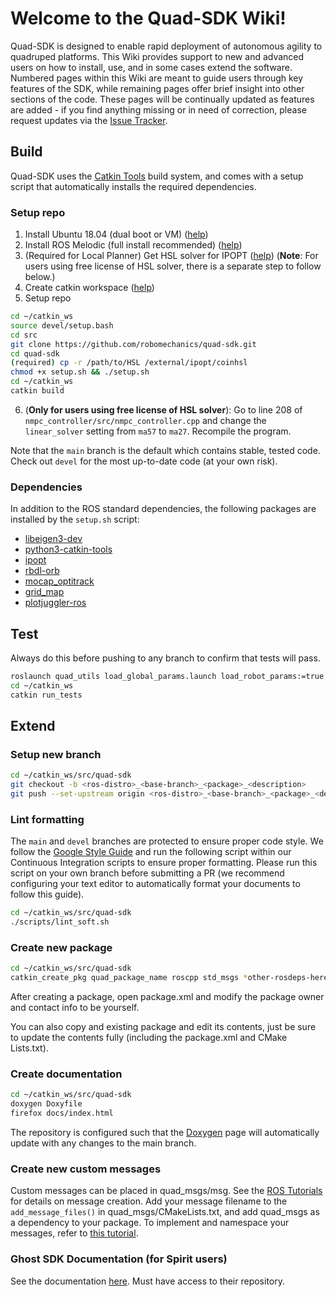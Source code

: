# Welcome to the Quad-SDK Wiki!

Quad-SDK is designed to enable rapid deployment of autonomous agility to quadruped platforms. This Wiki provides support to new and advanced users on how to install, use, and in some cases extend the software. Numbered pages within this Wiki are meant to guide users through key features of the SDK, while remaining pages offer brief insight into other sections of the code. These pages will be continually updated as features are added - if you find anything missing or in need of correction, please request updates via the [Issue Tracker](https://github.com/robomechanics/quad-sdk/issues).

## Build

Quad-SDK uses the [Catkin Tools](https://catkin-tools.readthedocs.io/en/latest/) build system, and comes with a setup script that automatically installs the required dependencies. 

### Setup repo

1. Install Ubuntu 18.04 (dual boot or VM) ([help](https://linuxhint.com/install_ubuntu_18-04_virtualbox/))
2. Install ROS Melodic (full install recommended) ([help](http://wiki.ros.org/melodic/Installation/Ubuntu))
3. (Required for Local Planner) Get HSL solver for IPOPT ([help](http://hsl.rl.ac.uk/ipopt)) (**Note**: For users using free license of HSL solver, there is a separate step to follow below.)
4. Create catkin workspace ([help](http://wiki.ros.org/ROS/Tutorials/InstallingandConfiguringROSEnvironment))
5. Setup repo
```bash
cd ~/catkin_ws
source devel/setup.bash
cd src
git clone https://github.com/robomechanics/quad-sdk.git
cd quad-sdk
(required) cp -r /path/to/HSL /external/ipopt/coinhsl
chmod +x setup.sh && ./setup.sh
cd ~/catkin_ws
catkin build
```
6. (**Only for users using free license of HSL solver**): Go to line 208 of ```nmpc_controller/src/nmpc_controller.cpp``` and change the ```linear_solver``` setting from ```ma57``` to ```ma27```. Recompile the program.

Note that the `main` branch is the default which contains stable, tested code. Check out `devel` for the most up-to-date code (at your own risk).

### Dependencies

In addition to the ROS standard dependencies, the following packages are installed by the `setup.sh` script:
* [libeigen3-dev](https://packages.ubuntu.com/bionic/libeigen3-dev)
* [python3-catkin-tools](https://catkin-tools.readthedocs.io/en/latest/installing.html)
* [ipopt](https://coin-or.github.io/Ipopt/)
* [rbdl-orb](https://github.com/ORB-HD/rbdl-orb)
* [mocap_optitrack](https://github.com/ros-drivers/mocap_optitrack)
* [grid_map](http://wiki.ros.org/grid_map)
* [plotjuggler-ros](https://www.plotjuggler.io/)

## Test
Always do this before pushing to any branch to confirm that tests will pass.
```bash
roslaunch quad_utils load_global_params.launch load_robot_params:=true
cd ~/catkin_ws
catkin run_tests
```

## Extend

### Setup new branch
```bash
cd ~/catkin_ws/src/quad-sdk
git checkout -b <ros-distro>_<base-branch>_<package>_<description>
git push --set-upstream origin <ros-distro>_<base-branch>_<package>_<description>
```

### Lint formatting
The `main` and `devel` branches are protected to ensure proper code style. We follow the [Google Style Guide](https://google.github.io/styleguide/cppguide.html) and run the following script within our Continuous Integration scripts to ensure proper formatting. Please run this script on your own branch before submitting a PR (we recommend configuring your text editor to automatically format your documents to follow this guide).
```bash
cd ~/catkin_ws/src/quad-sdk
./scripts/lint_soft.sh
```

### Create new package
```bash
cd ~/catkin_ws/src/quad-sdk
catkin_create_pkg quad_package_name roscpp std_msgs *other-rosdeps-here*
```
After creating a package, open package.xml and modify the package owner and contact info to be yourself.

You can also copy and existing package and edit its contents, just be sure to update the contents fully (including the package.xml and CMake Lists.txt).

### Create documentation
```bash
cd ~/catkin_ws/src/quad-sdk
doxygen Doxyfile
firefox docs/index.html
```

The repository is configured such that the [Doxygen](https://robomechanics.github.io/quad-sdk/) page will automatically update with any changes to the main branch.

### Create new custom messages
Custom messages can be placed in quad_msgs/msg. See the [ROS Tutorials](http://wiki.ros.org/ROS/Tutorials/CreatingMsgAndSrv) for details on message creation. Add your message filename to the `add_message_files()` in quad_msgs/CMakeLists.txt, and add quad_msgs as a dependency to your package. To implement and namespace your messages, refer to [this tutorial](http://wiki.ros.org/ROS/Tutorials/DefiningCustomMessages). 

### Ghost SDK Documentation (for Spirit users)
See the documentation [here](https://ghostusers.gitlab.io/docs/). Must have access to their repository.
